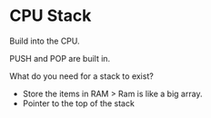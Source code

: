 CPU Stack
=========
Build into the CPU.

PUSH and POP are built in.

What do you need for a stack to exist?
+ Store the items in RAM > Ram is like a big array.
+ Pointer to the top of the stack 
